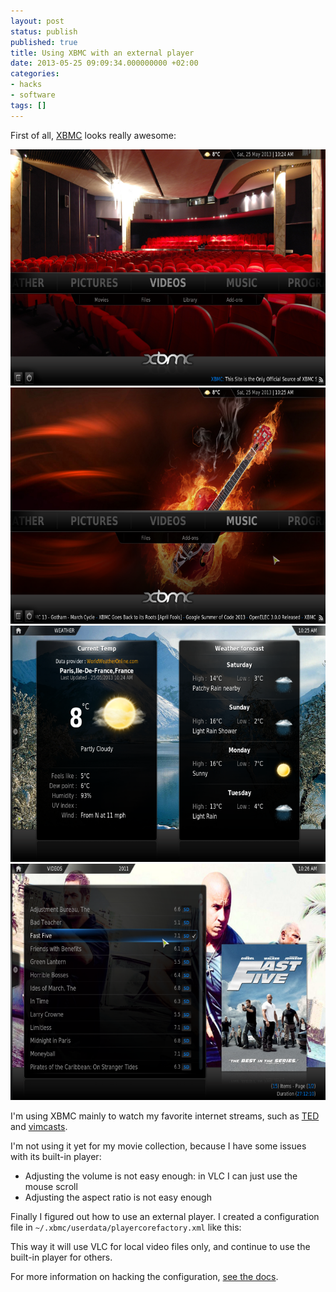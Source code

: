 ```yaml
---
layout: post
status: publish
published: true
title: Using XBMC with an external player
date: 2013-05-25 09:09:34.000000000 +02:00
categories:
- hacks
- software
tags: []
---
```

First of all, [XBMC](http://xbmc.org/) looks really awesome:

<div class="row">
  <div class="col-lg-3">
    <a class="thumbnail" href="/assets/themes/images/screenshots/xbmc/screenshot000.png">
      <img alt="..." src="/assets/themes/images/screenshots/xbmc/screenshot000.png">
    </a>
  </div>
  <div class="col-lg-3">
    <a class="thumbnail" href="/assets/themes/images/screenshots/xbmc/screenshot001.png">
      <img alt="..." src="/assets/themes/images/screenshots/xbmc/screenshot001.png">
    </a>
  </div>
  <div class="col-lg-3">
    <a class="thumbnail" href="/assets/themes/images/screenshots/xbmc/screenshot002.png">
      <img alt="..." src="/assets/themes/images/screenshots/xbmc/screenshot002.png">
    </a>
  </div>
  <div class="col-lg-3">
    <a class="thumbnail" href="/assets/themes/images/screenshots/xbmc/screenshot003.png">
      <img alt="..." src="/assets/themes/images/screenshots/xbmc/screenshot003.png">
    </a>
  </div>
</div>

I'm using XBMC mainly to watch my favorite internet streams, such as [TED](http://www.ted.com/) and [vimcasts](http://vimcasts.org/).

I'm not using it yet for my movie collection, because I have some issues with its built-in player:

- Adjusting the volume is not easy enough: in VLC I can just use the mouse scroll
- Adjusting the aspect ratio is not easy enough

Finally I figured out how to use an external player. I created a configuration file in `~/.xbmc/userdata/playercorefactory.xml` like this:

<script src="https://gist.github.com/janosgyerik/5648461.js"></script>

This way it will use VLC for local video files only, and continue to use the built-in player for others.

For more information on hacking the configuration, [see the docs](http://wiki.xbmc.org/index.php?title=External_players).
